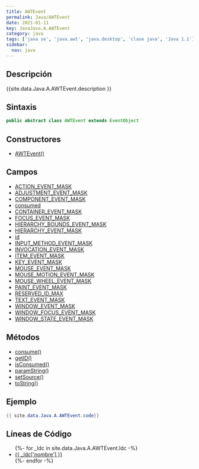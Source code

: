 ```yaml
---
title: AWTEvent
permalink: Java/AWTEvent
date: 2021-01-11
key: JavaJava.A.AWTEvent
category: java
tags: ['java se', 'java.awt', 'java.desktop', 'clase java', 'Java 1.1']
sidebar: 
  nav: java
---
```


## Descripción
{{site.data.Java.A.AWTEvent.description }}

## Sintaxis
~~~java
public abstract class AWTEvent extends EventObject
~~~

## Constructores
* [AWTEvent()](/Java/AWTEvent/AWTEvent/)

## Campos
* [ACTION_EVENT_MASK](/Java/AWTEvent/ACTION_EVENT_MASK)
* [ADJUSTMENT_EVENT_MASK](/Java/AWTEvent/ADJUSTMENT_EVENT_MASK)
* [COMPONENT_EVENT_MASK](/Java/AWTEvent/COMPONENT_EVENT_MASK)
* [consumed](/Java/AWTEvent/consumed)
* [CONTAINER_EVENT_MASK](/Java/AWTEvent/CONTAINER_EVENT_MASK)
* [FOCUS_EVENT_MASK](/Java/AWTEvent/FOCUS_EVENT_MASK)
* [HIERARCHY_BOUNDS_EVENT_MASK](/Java/AWTEvent/HIERARCHY_BOUNDS_EVENT_MASK)
* [HIERARCHY_EVENT_MASK](/Java/AWTEvent/HIERARCHY_EVENT_MASK)
* [id](/Java/AWTEvent/id)
* [INPUT_METHOD_EVENT_MASK](/Java/AWTEvent/INPUT_METHOD_EVENT_MASK)
* [INVOCATION_EVENT_MASK](/Java/AWTEvent/INVOCATION_EVENT_MASK)
* [ITEM_EVENT_MASK](/Java/AWTEvent/ITEM_EVENT_MASK)
* [KEY_EVENT_MASK](/Java/AWTEvent/KEY_EVENT_MASK)
* [MOUSE_EVENT_MASK](/Java/AWTEvent/MOUSE_EVENT_MASK)
* [MOUSE_MOTION_EVENT_MASK](/Java/AWTEvent/MOUSE_MOTION_EVENT_MASK)
* [MOUSE_WHEEL_EVENT_MASK](/Java/AWTEvent/MOUSE_WHEEL_EVENT_MASK)
* [PAINT_EVENT_MASK](/Java/AWTEvent/PAINT_EVENT_MASK)
* [RESERVED_ID_MAX](/Java/AWTEvent/RESERVED_ID_MAX)
* [TEXT_EVENT_MASK](/Java/AWTEvent/TEXT_EVENT_MASK)
* [WINDOW_EVENT_MASK](/Java/AWTEvent/WINDOW_EVENT_MASK)
* [WINDOW_FOCUS_EVENT_MASK](/Java/AWTEvent/WINDOW_FOCUS_EVENT_MASK)
* [WINDOW_STATE_EVENT_MASK](/Java/AWTEvent/WINDOW_STATE_EVENT_MASK)

## Métodos
* [consume()](/Java/AWTEvent/consume)
* [getID()](/Java/AWTEvent/getID)
* [isConsumed()](/Java/AWTEvent/isConsumed)
* [paramString()](/Java/AWTEvent/paramString)
* [setSource()](/Java/AWTEvent/setSource)
* [toString()](/Java/AWTEvent/toString)

## Ejemplo
~~~java
{{ site.data.Java.A.AWTEvent.code}}
~~~

## Líneas de Código
<ul>
{%- for _ldc in site.data.Java.A.AWTEvent.ldc -%}
   <li>
       <a href="{{_ldc['url'] }}">{{ _ldc['nombre'] }}</a>
   </li>
{%- endfor -%}
</ul>
